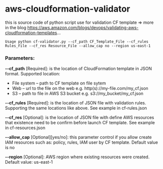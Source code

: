 # aws-cloudformation-validator
this is source code of python script use for validation CF template => more in the blog https://aws.amazon.com/blogs/devops/validating-aws-cloudformation-templates...

```
Usage python cf-validator.py --cf_path CF_Template_File --cf_rules Rules_File --cf_res Resource_File --allow_cap no --region us-east-1
```
### Parameters:

**--cf_path** [Required]: is the location of CloudFormation template in JSON format. Supported location:
* File system – path to CF template on file sytem
* Web – url to the file on the web e.g. http(s)://my-file.com/my_cf.json
* S3 – path to file in AWS S3 bucket e.g. s3://my_bucket/my_cf.json

**--cf_rules** [Required]: is the location of JSON file with validation rules. Supporting the same locations like above. See example in cf-rules.json

**--cf_res** [Optional]: is the location of JSON file with define AWS resources that existence need to be confirm before launch CF template. See example in cf-resources.json

**--allow_cap** [Optional][yes/no]: this parameter control if you allow create IAM resources such as: policy, rules, IAM user by CF template. Default value is no

**--region** [Optional]: AWS region where existing resources were created. Default value: us-east-1
